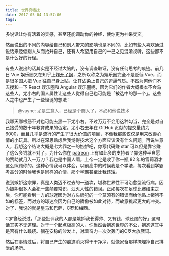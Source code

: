 ```yaml
---
title: 世界真喧扰
date: 2017-05-04 13:57:06
tags:
---
```


多说话让你有活着的实感，甚至还能调动你的神经，使你更为神采奕奕。

然而说出的不同的内容给自己和别人带来的影响也是不同的，比如有些人喜欢通过说话来贬低别人从而抬升自己，还有人希望用自己的一己之见混淆视听，这些都不是什么好的行径。

有些人说出的话其实是不经过大脑的，没有调查取证，没有任何思考的痕迹。前几日 Vue 娱乐圈又在知乎上[炸开了锅](https://www.zhihu.com/question/59039141)，之所以称之为娱乐圈完全不是贬低 Vue，而是很多国人把 Vue 往自己身上贴，让其沾染上自己的逗逼气质。不然为何他们不去搅和一下 React 娱乐圈和 Angular 娱乐圈呢，因为它们的作者大概根本不会鸟这些人。尤小右的国人属性让这些人觉得自己也可能是「被选中的那一个」。这些人之中也产生了一些怪诞的想法：

> @vayne: 尤是生意人，已经是个商人了，不必和他说技术

我哪天哪根筋不对也可能去黑一下尤小右，不过万万不会用这种勾当，完全是对自己接受的数十年教育成果的否定。尤小右去年在 GitHub 贡献的提交量约为 6000，而且几乎是流行的产生了很大价值的项目，不像我那些仅仅是用来改善心情的小玩具。所以在深思熟虑后我觉得技术这个方面应该没有什么问题。再说生意人，我想这个结论大概是七大罪之一的嫉妒吧，你写代码赚 star 可以但是靠它赚了这么多钱就不对了，为什么你在 [patreon](https://www.patreon.com/evanyou) 上有如此多的支持者？靠这种半自愿的赞助就月入一万刀？我也是中国人啊，上帝一定是收了你一瓶 82 年的雪莉酒才这么照顾你的。这种心情我可以体会，以前高中的时候我是个学渣，每次看到学霸考高分的时候我也是同样的心情，那个学霸甚至比我还矮。

说到嫉妒这宗罪，真是人类迈不过去的一道坎，堪称世界性不可治愈型流行病。因为嫉妒很多人会犯一些颠覆常识、泯灭人性的错误。正如每次在足球比赛结束之后，你可能看到一方的球迷因为对方头牌犯的一个莫须有的错误而给他贴上猪狗不如的标签，而对方的球迷会因为自己的骄傲被如此对待，而故意挑起更大的冲突。对了，我说的就是皇马和巴萨，C罗和梅西。

C罗曾经说过，「那些批评我的人都是嫉妒我长得帅、又有钱，球还踢的好」这句话其实不无道理。对于一个起点极高的人，你当然会抱怨世界的不公，抱怨这其中是否有什么蹊跷。躺在安稳的沙发上，对着奋力一次次轰门的C罗大放厥词。

然后在事情过后，将自己产生的痕迹消灭得干干净净，就像家畜那样掩埋掉自己排泄的场所。
